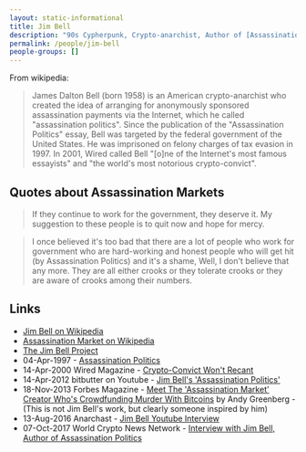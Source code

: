 ```yaml
---
layout: static-informational
title: Jim Bell
description: "90s Cypherpunk, Crypto-anarchist, Author of [Assassination Politics](http://cryptome.org/ap.htm)"
permalink: /people/jim-bell
people-groups: []
---
```


From wikipedia:

> James Dalton Bell (born 1958) is an American crypto-anarchist who created the idea of arranging for anonymously sponsored assassination payments via the Internet, which he called "assassination politics". Since the publication of the "Assassination Politics" essay, Bell was targeted by the federal government of the United States. He was imprisoned on felony charges of tax evasion in 1997. In 2001, Wired called Bell "[o]ne of the Internet's most famous essayists" and "the world's most notorious crypto-convict".

## Quotes about Assassination Markets

> If they continue to work for the government, they deserve it. My suggestion to these people is to quit now and hope for mercy.

> I once believed it's too bad that there are a lot of people who work for government who are hard-working and honest people who will get hit (by Assassination Politics) and it's a shame, Well, I don't believe that any more. They are all either crooks or they tolerate crooks or they are aware of crooks among their numbers.

## Links

* [Jim Bell on Wikipedia](https://en.wikipedia.org/wiki/Jim_Bell)
* [Assassination Market on Wikipedia](https://en.wikipedia.org/wiki/Assassination_market)
* [The Jim Bell Project](https://jimbellproject.org)
* 04-Apr-1997 - [Assassination Politics](http://cryptome.org/ap.htm)
* 14-Apr-2000 Wired Magazine - [Crypto-Convict Won't Recant](https://www.wired.com/2000/04/crypto-convict-wont-recant/)
* 14-Apr-2012 bitbutter on Youtube - [Jim Bell's 'Assassination Politics'](https://www.youtube.com/watch?v=iT5c8eklvZk)
* 18-Nov-2013 Forbes Magazine - [Meet The 'Assassination Market' Creator Who's Crowdfunding Murder With Bitcoins](https://www.forbes.com/sites/andygreenberg/2013/11/18/meet-the-assassination-market-creator-whos-crowdfunding-murder-with-bitcoins/#7a17e37b3d9b) by Andy Greenberg - (This is not Jim Bell's work, but clearly someone inspired by him)
* 13-Aug-2016 Anarchast - [Jim Bell Youtube Interview](https://www.youtube.com/watch?v=t0YfUGKlBIQ)
* 07-Oct-2017 World Crypto News Network - [Interview with Jim Bell, Author of Assassination Politics](https://www.youtube.com/watch?v=4KLqi1v2zSE)
